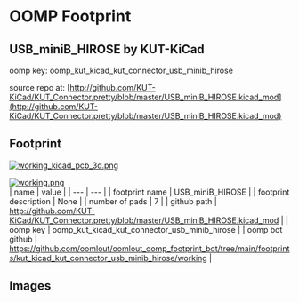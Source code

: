 # OOMP Footprint  
## USB_miniB_HIROSE  by KUT-KiCad  
  
oomp key: oomp_kut_kicad_kut_connector_usb_minib_hirose  
  
source repo at: [http://github.com/KUT-KiCad/KUT_Connector.pretty/blob/master/USB_miniB_HIROSE.kicad_mod](http://github.com/KUT-KiCad/KUT_Connector.pretty/blob/master/USB_miniB_HIROSE.kicad_mod)  
## Footprint  
  
[![working_kicad_pcb_3d.png](working_kicad_pcb_3d_600.png)](working_kicad_pcb_3d.png)  
  
[![working.png](working_600.png)](working.png)  
| name | value | 
| --- | --- | 
| footprint name | USB_miniB_HIROSE | 
| footprint description | None | 
| number of pads | 7 | 
| github path | http://github.com/KUT-KiCad/KUT_Connector.pretty/blob/master/USB_miniB_HIROSE.kicad_mod | 
| oomp key | oomp_kut_kicad_kut_connector_usb_minib_hirose | 
| oomp bot github | https://github.com/oomlout/oomlout_oomp_footprint_bot/tree/main/footprints/kut_kicad_kut_connector_usb_minib_hirose/working | 
## Images  
